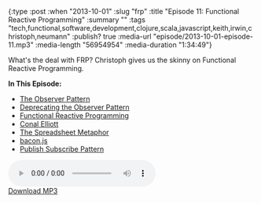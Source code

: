 {:type :post
 :when "2013-10-01"
 :slug "frp"
 :title "Episode 11: Functional Reactive Programming"
 :summary ""
 :tags "tech,functional,software,development,clojure,scala,javascript,keith,irwin,christoph,neumann"
 :publish? true
 :media-url "episode/2013-10-01-episode-11.mp3"
 :media-length "56954954"
 :media-duration "1:34:49"}

What's the deal with FRP? Christoph gives us the skinny on Functional
Reactive Programming.

**In This Episode:**

 - [The Observer Pattern][op]
 - [Deprecating the Observer Pattern][dop]
 - [Functional Reactive Programming][frp]
 - [Conal Elliott][ce]
 - [The Spreadsheet Metaphor][ss]
 - [bacon.js][bjs]
 - [Publish Subscribe Pattern][psp]

<div class="audio-wrapper">
  <audio controls>
    <source src="/episode/2013-10-01-episode-11.mp3" type="audio/mpeg"/>
  </audio>
  <div class="audio-download">
    <a href="/episode/2013-10-01-episode-11.mp3">Download MP3</a>
  </div>
</div>


[psp]: http://en.wikipedia.org/wiki/Publish-subscribe_pattern
[bjs]: https://github.com/baconjs/bacon.js
[op]: http://en.wikipedia.org/wiki/Observer_pattern
[dop]: https://infoscience.epfl.ch/record/148043/files/DeprecatingObserversTR2010.pdf
[ss]: http://www.haskell.org/haskellwiki/FRP_explanation_using_reactive-banana#Reactive_programming_for_the_masses:_the_spreadsheet
[ce]: http://conal.net/papers/icfp97/
[frp]: http://en.wikipedia.org/wiki/Functional_reactive_programming
